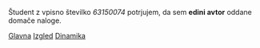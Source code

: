 Študent z vpisno številko _63150074_ potrjujem, da sem __edini avtor__ oddane domače naloge.

[Glavna](https://rawgit.com/cena007/stroboskop/master/stroboskop.html)
[Izgled](https://rawgit.com/cena007/stroboskop/izgled/stroboskop.html)
[Dinamika](https://rawgit.com/cena007/stroboskop/dinamika/stroboskop.html)
